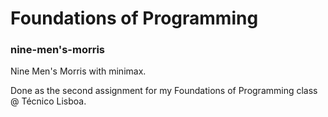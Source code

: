 # Foundations of Programming 

### nine-men's-morris

Nine Men's Morris with minimax.

Done as the second assignment for my Foundations of Programming class @ Técnico Lisboa.




